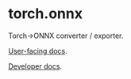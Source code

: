 # torch.onnx

Torch->ONNX converter / exporter.

[User-facing docs](https://pytorch.org/docs/master/onnx.html).

[Developer docs](https://github.com/pytorch/pytorch/wiki/Guide-for-developing-PyTorch-ONNX-exporter).
